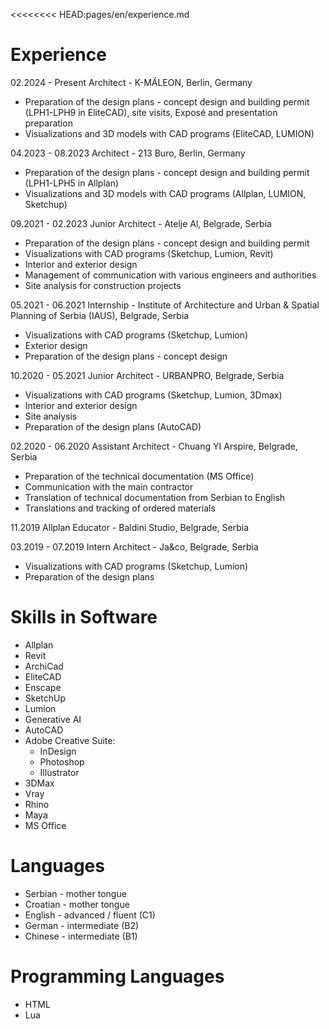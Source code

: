 
<<<<<<<< HEAD:pages/en/experience.md
# Experience

02.2024 - Present
Architect - K-MÄLEON, Berlin, Germany
- Preparation of the design plans - concept design and building permit (LPH1-LPH9 in EliteCAD), site visits,
  Exposé and presentation preparation
- Visualizations and 3D models with CAD programs (EliteCAD, LUMION)

04.2023 - 08.2023
Architect - 213 Buro, Berlin, Germany
- Preparation of the design plans - concept design and building permit (LPH1-LPH5 in Allplan)
- Visualizations and 3D models with CAD programs (Allplan, LUMION, Sketchup)

09.2021 - 02.2023
Junior Architect - Atelje Al, Belgrade, Serbia
- Preparation of the design plans - concept design and building permit
- Visualizations with CAD programs (Sketchup, Lumion, Revit)
- Interior and exterior design
- Management of communication with various engineers and authorities
- Site analysis for construction projects

05.2021 - 06.2021
Internship - Institute of Architecture and Urban & Spatial Planning of Serbia (IAUS), Belgrade, Serbia
- Visualizations with CAD programs (Sketchup, Lumion)
- Exterior design
- Preparation of the design plans - concept design

10.2020 - 05.2021
Junior Architect - URBANPRO, Belgrade, Serbia
- Visualizations with CAD programs (Sketchup, Lumion, 3Dmax)
- Interior and exterior design
- Site analysis
- Preparation of the design plans (AutoCAD)

02.2020 - 06.2020
Assistant Architect - Chuang YI Arspire, Belgrade, Serbia
- Preparation of the technical documentation (MS Office)
- Communication with the main contractor
- Translation of technical documentation from Serbian to English
- Translations and tracking of ordered materials

11.2019
Allplan Educator - Baldini Studio, Belgrade, Serbia

03.2019 - 07.2019
Intern Architect - Ja&co, Belgrade, Serbia
- Visualizations with CAD programs (Sketchup, Lumion)
- Preparation of the design plans

# Skills in Software

- Allplan
- Revit
- ArchiCad
- EliteCAD
- Enscape
- SketchUp
- Lumion
- Generative AI
- AutoCAD
- Adobe Creative Suite:
   - InDesign
   - Photoshop
   - Illustrator
- 3DMax
- Vray
- Rhino
- Maya
- MS Office

# Languages

- Serbian - mother tongue
- Croatian - mother tongue
- English - advanced / fluent (C1)
- German - intermediate (B2)
- Chinese - intermediate (B1)

# Programming Languages

- HTML
- Lua
